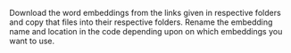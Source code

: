 Download the word embeddings from the links given in respective folders and copy that files into their respective folders. Rename the embedding name and location in the code depending upon on which embeddings you want to use.
